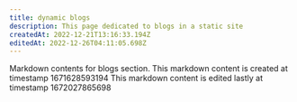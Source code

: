 ```yaml
---
title: dynamic blogs
description: This page dedicated to blogs in a static site
createdAt: 2022-12-21T13:16:33.194Z
editedAt: 2022-12-26T04:11:05.698Z
---
```


Markdown contents for blogs section.
This markdown content is created at timestamp 1671628593194
This markdown content is edited lastly at timestamp 1672027865698
